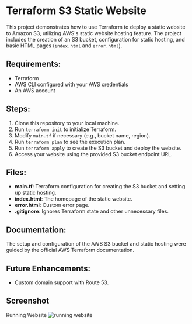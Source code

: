 # Terraform S3 Static Website

This project demonstrates how to use Terraform to deploy a static website to Amazon S3, utilizing AWS's static website hosting feature. The project includes the creation of an S3 bucket, configuration for static hosting, and basic HTML pages (`index.html` and `error.html`).

## Requirements:
- Terraform
- AWS CLI configured with your AWS credentials
- An AWS account

## Steps:
1. Clone this repository to your local machine.
2. Run `terraform init` to initialize Terraform.
3. Modify `main.tf` if necessary (e.g., bucket name, region).
4. Run `terraform plan` to see the execution plan.
5. Run `terraform apply` to create the S3 bucket and deploy the website.
6. Access your website using the provided S3 bucket endpoint URL.

## Files:
- **main.tf**: Terraform configuration for creating the S3 bucket and setting up static hosting.
- **index.html**: The homepage of the static website.
- **error.html**: Custom error page.
- **.gitignore**: Ignores Terraform state and other unnecessary files.

## Documentation:
The setup and configuration of the AWS S3 bucket and static hosting were guided by the official AWS Terraform documentation.

## Future Enhancements:
- Custom domain support with Route 53.

## Screenshot
Running Website
![running website](https://github.com/user-attachments/assets/dc6175f2-a50b-4f60-b42c-64e4aaaacd50)

